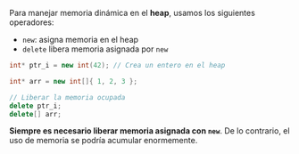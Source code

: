 Para manejar memoria dinámica en el **heap**, usamos los siguientes operadores:

- `new`: asigna memoria en el heap
- `delete` libera memoria asignada por `new`

```cpp
int* ptr_i = new int(42); // Crea un entero en el heap

int* arr = new int[]{ 1, 2, 3 };

// Liberar la memoria ocupada
delete ptr_i;
delete[] arr;
```

**Siempre es necesario liberar memoria asignada con `new`**. De lo contrario, el uso de memoria se podría acumular enormemente.
